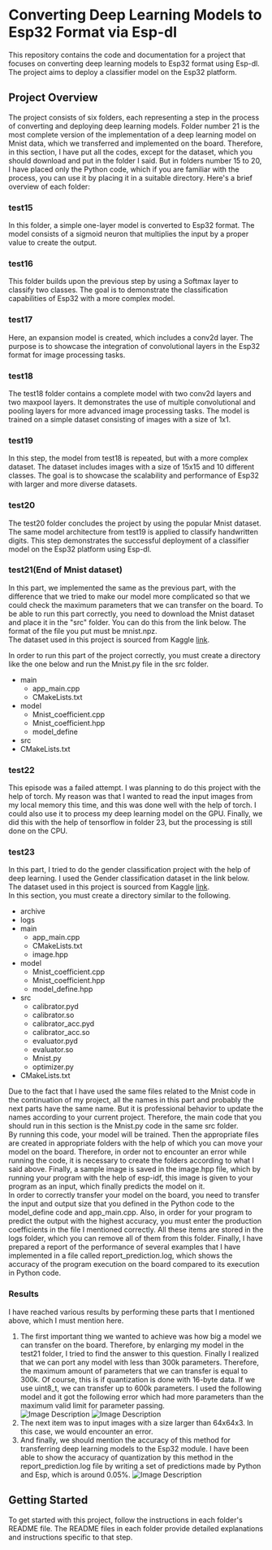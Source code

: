 # Converting Deep Learning Models to Esp32 Format via Esp-dl

This repository contains the code and documentation for a project that focuses on converting deep learning models to Esp32 format using Esp-dl. The project aims to deploy a classifier model on the Esp32 platform.

## Project Overview

The project consists of six folders, each representing a step in the process of converting and deploying deep learning models. Folder number 21 is the most complete version of the implementation of a deep learning model on Mnist data, which we transferred and implemented on the board. Therefore, in this section, I have put all the codes, except for the dataset, which you should download and put in the folder I said. But in folders number 15 to 20, I have placed only the Python code, which if you are familiar with the process, you can use it by placing it in a suitable directory. Here's a brief overview of each folder:

### test15
In this folder, a simple one-layer model is converted to Esp32 format. The model consists of a sigmoid neuron that multiplies the input by a proper value to create the output.

### test16
This folder builds upon the previous step by using a Softmax layer to classify two classes. The goal is to demonstrate the classification capabilities of Esp32 with a more complex model.

### test17
Here, an expansion model is created, which includes a conv2d layer. The purpose is to showcase the integration of convolutional layers in the Esp32 format for image processing tasks.

### test18
The test18 folder contains a complete model with two conv2d layers and two maxpool layers. It demonstrates the use of multiple convolutional and pooling layers for more advanced image processing tasks. The model is trained on a simple dataset consisting of images with a size of 1x1.

### test19
In this step, the model from test18 is repeated, but with a more complex dataset. The dataset includes images with a size of 15x15 and 10 different classes. The goal is to showcase the scalability and performance of Esp32 with larger and more diverse datasets.

### test20
The test20 folder concludes the project by using the popular Mnist dataset. The same model architecture from test19 is applied to classify handwritten digits. This step demonstrates the successful deployment of a classifier model on the Esp32 platform using Esp-dl.

### test21(End of Mnist dataset)
In this part, we implemented the same as the previous part, with the difference that we tried to make our model more complicated so that we could check the maximum parameters that we can transfer on the board. To be able to run this part correctly, you need to download the Mnist dataset and place it in the "src" folder. You can do this from the link below. The format of the file you put must be mnist.npz.  
The dataset used in this project is sourced from Kaggle [link](https://www.kaggle.com/datasets/vikramtiwari/mnist-numpy/ ).
 
In order to run this part of the project correctly, you must create a directory like the one below and run the Mnist.py file in the src folder.  
- main
    - app_main.cpp
    - CMakeLists.txt
- model
    - Mnist_coefficient.cpp
    - Mnist_coefficient.hpp
    - model_define
- src
- CMakeLists.txt


### test22
This episode was a failed attempt. I was planning to do this project with the help of torch. My reason was that I wanted to read the input images from my local memory this time, and this was done well with the help of torch. I could also use it to process my deep learning model on the GPU. Finally, we did this with the help of tensorflow in folder 23, but the processing is still done on the CPU.

### test23
In this part, I tried to do the gender classification project with the help of deep learning. I used the Gender classification dataset in the link below.  
The dataset used in this project is sourced from Kaggle [link](https://www.kaggle.com/datasets/cashutosh/gender-classification-dataset/code).  
In this section, you must create a directory similar to the following.
- archive
- logs
- main
  - app_main.cpp
  - CMakeLists.txt
  - image.hpp
- model
  - Mnist_coefficient.cpp
  - Mnist_coefficient.hpp
  - model_define.hpp
- src
  - calibrator.pyd
  - calibrator.so
  - calibrator_acc.pyd
  - calibrator_acc.so
  - evaluator.pyd
  - evaluator.so
  - Mnist.py
  - optimizer.py
- CMakeLists.txt


Due to the fact that I have used the same files related to the Mnist code in the continuation of my project, all the names in this part and probably the next parts have the same name. But it is professional behavior to update the names according to your current project. Therefore, the main code that you should run in this section is the Mnist.py code in the same src folder.  
By running this code, your model will be trained. Then the appropriate files are created in appropriate folders with the help of which you can move your model on the board. Therefore, in order not to encounter an error while running the code, it is necessary to create the folders according to what I said above. Finally, a sample image is saved in the image.hpp file, which by running your program with the help of esp-idf, this image is given to your program as an input, which finally predicts the model on it.  
In order to correctly transfer your model on the board, you need to transfer the input and output size that you defined in the Python code to the model_define code and app_main.cpp. Also, in order for your program to predict the output with the highest accuracy, you must enter the production coefficients in the file I mentioned correctly. All these items are stored in the logs folder, which you can remove all of them from this folder. Finally, I have prepared a report of the performance of several examples that I have implemented in a file called report_prediction.log, which shows the accuracy of the program execution on the board compared to its execution in Python code.

### Results
I have reached various results by performing these parts that I mentioned above, which I must mention here.  
1. The first important thing we wanted to achieve was how big a model we can transfer on the board. Therefore, by enlarging my model in the test21 folder, I tried to find the answer to this question. Finally I realized that we can port any model with less than 300k parameters. Therefore, the maximum amount of parameters that we can transfer is equal to 300k. Of course, this is if quantization is done with 16-byte data. If we use uint8_t, we can transfer up to 600k parameters. I used the following model and it got the following error which had more parameters than the maximum valid limit for parameter passing.  
![Image Description](/pics/test2.png)
![Image Description](/pics/test1.png)
2. The next item was to input images with a size larger than 64x64x3. In this case, we would encounter an error.
3. And finally, we should mention the accuracy of this method for transferring deep learning models to the Esp32 module. I have been able to show the accuracy of quantization by this method in the report_prediction.log file by writing a set of predictions made by Python and Esp, which is around 0.05%. ![Image Description](/pics/test3.png)


## Getting Started

To get started with this project, follow the instructions in each folder's README file. The README files in each folder provide detailed explanations and instructions specific to that step.



